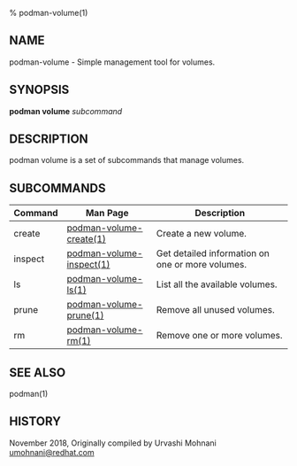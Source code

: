 % podman-volume(1)

## NAME
podman\-volume - Simple management tool for volumes.

## SYNOPSIS
**podman volume** *subcommand*

## DESCRIPTION
podman volume is a set of subcommands that manage volumes.

## SUBCOMMANDS

| Command | Man Page                                               | Description                                                                    |
| ------- | ------------------------------------------------------ | ------------------------------------------------------------------------------ |
| create  | [podman-volume-create(1)](podman-volume-create.1.md)   | Create a new volume.                                                           |
| inspect | [podman-volume-inspect(1)](podman-volume-inspect.1.md) | Get detailed information on one or more volumes.                               |
| ls      | [podman-volume-ls(1)](podman-volume-ls.1.md)           | List all the available volumes.                                                |
| prune   | [podman-volume-prune(1)](podman-volume-prune.1.md)     | Remove all unused volumes.                                                     |
| rm      | [podman-volume-rm(1)](podman-volume-rm.1.md)           | Remove one or more volumes.                                                    |

## SEE ALSO
podman(1)

## HISTORY
November 2018, Originally compiled by Urvashi Mohnani <umohnani@redhat.com>
